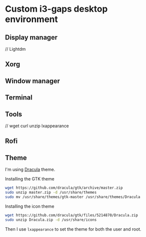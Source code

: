 # Custom i3-gaps desktop environment

## Display manager
// Lightdm

## Xorg

## Window manager

## Terminal

## Tools
// wget curl unzip lxappearance

## Rofi

## Theme
I'm using [Dracula](https://draculatheme.com/) theme.

Installing the GTK theme
``` bash
wget https://github.com/dracula/gtk/archive/master.zip
sudo unzip master.zip -d /usr/share/themes
sudo mv /usr/share/themes/gtk-master /usr/share/themes/Dracula
```

Installing the icon theme
``` bash
wget https://github.com/dracula/gtk/files/5214870/Dracula.zip
sudo unzip Dracula.zip -d /usr/share/icons
```

Then I use ``lxappearance`` to set the theme for both the user and root.

``` bash

```
``` bash

```
``` bash

```
``` bash

```
``` bash

```
``` bash

```
``` bash

```
``` bash

```
``` bash

```
``` bash

```
